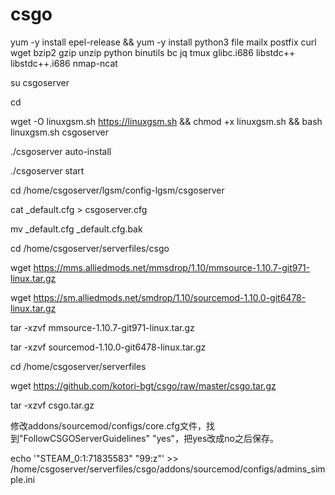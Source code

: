# csgo
yum -y install epel-release && yum -y install python3 file mailx postfix curl wget bzip2 gzip unzip python binutils bc jq tmux glibc.i686 libstdc++ libstdc++.i686 nmap-ncat

su csgoserver

cd

wget -O linuxgsm.sh https://linuxgsm.sh && chmod +x linuxgsm.sh && bash linuxgsm.sh csgoserver

./csgoserver auto-install

./csgoserver start

cd /home/csgoserver/lgsm/config-lgsm/csgoserver

cat _default.cfg > csgoserver.cfg

mv _default.cfg _default.cfg.bak

cd /home/csgoserver/serverfiles/csgo

wget https://mms.alliedmods.net/mmsdrop/1.10/mmsource-1.10.7-git971-linux.tar.gz

wget https://sm.alliedmods.net/smdrop/1.10/sourcemod-1.10.0-git6478-linux.tar.gz

tar -xzvf mmsource-1.10.7-git971-linux.tar.gz

tar -xzvf sourcemod-1.10.0-git6478-linux.tar.gz

cd /home/csgoserver/serverfiles

wget https://github.com/kotori-bgt/csgo/raw/master/csgo.tar.gz

tar -xzvf csgo.tar.gz

修改addons/sourcemod/configs/core.cfg文件，找到"FollowCSGOServerGuidelines" "yes"，把yes改成no之后保存。

echo '"STEAM_0:1:71835583" "99:z"' >> /home/csgoserver/serverfiles/csgo/addons/sourcemod/configs/admins_simple.ini
